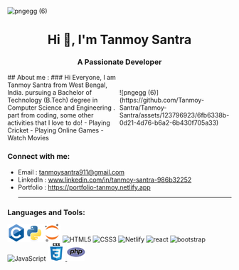 ![pngegg (6)](https://github.com/Tanmoy-Santra/Tanmoy-Santra/assets/123796923/6fb6338b-0d21-4d76-b6a2-6b430f705a33)




<h1 align="center">Hi 👋, I'm Tanmoy Santra</h1>
<h3 align="center">A Passionate Developer</h3>


  <div style="display: flex; align-items: center;">
  <div style="flex: 1;">
  ## About me :
###  Hi Everyone, I am Tanmoy Santra from  West Bengal, India. pursuing a Bachelor of Technology (B.Tech) degree in Computer Science and Engineering .
  part from coding, some other activities that I love to do!
  - Playing Cricket
  - Playing Online Games
  - Watch Movies  
  </div>
  <div style="flex: 1;">
  ![pngegg (6)](https://github.com/Tanmoy-Santra/Tanmoy-Santra/assets/123796923/6fb6338b-0d21-4d76-b6a2-6b430f705a33)   
  </div>
</div>


<h3 align="left">Connect with me:</h3>

- Email : <a>tanmoysantra911@gmail.com</a>
- LinkedIn : <a href="https://www.linkedin.com/in/tanmoy-santra-986b32252/)">www.linkedin.com/in/tanmoy-santra-986b32252</a>
- Portfolio : <a href="https://portfolio-tanmoy.netlify.app" target="_blank">https://portfolio-tanmoy.netlify.app</a></h1><hr>

<h3 align="left">Languages and Tools:</h3>

<img src="https://raw.githubusercontent.com/devicons/devicon/master/icons/c/c-original.svg" alt="c" width="40" height="40"/><img src="https://raw.githubusercontent.com/devicons/devicon/master/icons/python/python-original.svg" alt="python" width="40" height="40"/><img src="https://raw.githubusercontent.com/devicons/devicon/master/icons/jupyter/jupyter-original.svg" alt="python" width="40" height="40"/> <img alt="HTML5" src="https://img.shields.io/badge/html5-%23E34F26.svg?&style=for-the-badge&logo=html5&logoColor=white" />    <img alt="CSS3" src="https://img.shields.io/badge/css3-%231572B6.svg?&style=for-the-badge&logo=css3&logoColor=white" />    <img alt="Netlify" src="https://img.shields.io/badge/netlify-%23000000.svg?style=for-the-badge&logo=netlify&logoColor=#00C7B7" />  <img alt="react" src="https://img.shields.io/badge/react-%23000000.svg?&style=for-the-badge&logo=react&logoColor=#00C7B7" />    <img alt="bootstrap" src="https://img.shields.io/badge/bootstrap-%23000000.svg?&style=for-the-badge&logo=bootstrap&logoColor=#00C7B7" />    <img alt="JavaScript" src="https://img.shields.io/badge/javascript-%23323330.svg?&style=for-the-badge&logo=javascript&logoColor=%23F7DF1E" /> </a> <a href="https://nodejs.org" target="_blank" rel="noreferrer">      <img src="https://raw.githubusercontent.com/devicons/devicon/master/icons/css3/css3-original-wordmark.svg" alt="css3" width="40" height="40"/> <img src="https://raw.githubusercontent.com/devicons/devicon/master/icons/php/php-original.svg" alt="php" width="40" height="40"/>





